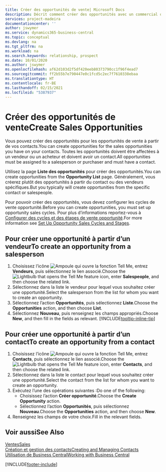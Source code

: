 ```yaml
---
title: Créer des opportunités de vente| Microsoft Docs
description: Décrit comment créer des opportunités avec un commercial ou un contact dans Business Central.
services: project-madeira
documentationcenter: ''
author: jswymer
ms.service: dynamics365-business-central
ms.topic: conceptual
ms.devlang: na
ms.tgt_pltfrm: na
ms.workload: na
ms.search.keywords: relationship, prospect
ms.date: 10/01/2020
ms.author: jswymer
ms.openlocfilehash: af62d103d2f5df420eeb80373790cc1f96f4ead7
ms.sourcegitcommit: ff2b55b7e790447e0c1fcd5c2ec7f7610338ebaa
ms.translationtype: HT
ms.contentlocale: fr-BE
ms.lasthandoff: 02/15/2021
ms.locfileid: "5387937"
---
```

# <a name="create-sales-opportunities"></a><span data-ttu-id="9aea0-103">Créer des opportunités de vente</span><span class="sxs-lookup"><span data-stu-id="9aea0-103">Create Sales Opportunities</span></span>
<span data-ttu-id="9aea0-104">Vous pouvez créer des opportunités pour les opportunités de vente à partir de vos contacts.</span><span class="sxs-lookup"><span data-stu-id="9aea0-104">You can create opportunities for the sales opportunities you have on your contacts.</span></span> <span data-ttu-id="9aea0-105">Toutes les opportunités doivent être affectées à un vendeur ou un acheteur et doivent avoir un contact.</span><span class="sxs-lookup"><span data-stu-id="9aea0-105">All opportunities must be assigned to a salesperson or purchaser and must have a contact.</span></span>

<span data-ttu-id="9aea0-106">Utilisez la page **Liste des opportunités** pour créer des opportunités.</span><span class="sxs-lookup"><span data-stu-id="9aea0-106">You can create opportunities from the **Opportunity List** page.</span></span> <span data-ttu-id="9aea0-107">Généralement, vous créerez plutôt des opportunités à partir du contact ou des vendeurs spécifiques.</span><span class="sxs-lookup"><span data-stu-id="9aea0-107">But you typically will create opportunities from the specific contact or salespeople.</span></span>

<span data-ttu-id="9aea0-108">Pour pouvoir créer des opportunités, vous devez configurer les cycles de vente opportunité.</span><span class="sxs-lookup"><span data-stu-id="9aea0-108">Before you can create opportunities, you must set up opportunity sales cycles.</span></span> <span data-ttu-id="9aea0-109">Pour plus d’informations reportez-vous à [Configurer des cycles et des étapes de vente opportunité](marketing-how-setup-opportunity-sales-cycles-stages.md).</span><span class="sxs-lookup"><span data-stu-id="9aea0-109">For more information see [Set Up Opportunity Sales Cycles and Stages](marketing-how-setup-opportunity-sales-cycles-stages.md).</span></span>

## <a name="to-create-an-opportunity-from-a-salesperson"></a><span data-ttu-id="9aea0-110">Pour créer une opportunité à partir d’un vendeur</span><span class="sxs-lookup"><span data-stu-id="9aea0-110">To create an opportunity from a salesperson</span></span>
1. <span data-ttu-id="9aea0-111">Choisissez l’icône ![Ampoule qui ouvre la fonction Tell Me](media/ui-search/search_small.png "Dites-moi ce que vous voulez faire"), entrez **Vendeurs**, puis sélectionnez le lien associé.</span><span class="sxs-lookup"><span data-stu-id="9aea0-111">Choose the ![Lightbulb that opens the Tell Me feature](media/ui-search/search_small.png "Tell me what you want to do") icon, enter **Salespeople**, and then choose the related link.</span></span>
2. <span data-ttu-id="9aea0-112">Sélectionnez dans la liste le vendeur pour lequel vous souhaitez créer une opportunité.</span><span class="sxs-lookup"><span data-stu-id="9aea0-112">Select the salesperson from the list for whom you want to create an opportunity.</span></span>
3. <span data-ttu-id="9aea0-113">Sélectionnez l’action **Opportunités**, puis sélectionnez **Liste**.</span><span class="sxs-lookup"><span data-stu-id="9aea0-113">Choose the **Opportunities** action, and then choose **List**.</span></span>
4. <span data-ttu-id="9aea0-114">Sélectionnez **Nouveau**, puis renseignez les champs appropriés.</span><span class="sxs-lookup"><span data-stu-id="9aea0-114">Choose **New**, and then fill in the fields as relevant.</span></span> [!INCLUDE[tooltip-inline-tip](includes/tooltip-inline-tip_md.md)]  



## <a name="to-create-an-opportunity-from-a-contact"></a><span data-ttu-id="9aea0-115">Pour créer une opportunité à partir d’un contact</span><span class="sxs-lookup"><span data-stu-id="9aea0-115">To create an opportunity from a contact</span></span>
1. <span data-ttu-id="9aea0-116">Choisissez l’icône ![Ampoule qui ouvre la fonction Tell Me](media/ui-search/search_small.png "Dites-moi ce que vous voulez faire"), entrez **Contacts**, puis sélectionnez le lien associé.</span><span class="sxs-lookup"><span data-stu-id="9aea0-116">Choose the ![Lightbulb that opens the Tell Me feature](media/ui-search/search_small.png "Tell me what you want to do") icon, enter **Contacts**, and then choose the related link.</span></span>
2. <span data-ttu-id="9aea0-117">Sélectionnez dans la liste le contact pour lequel vous souhaitez créer une opportunité.</span><span class="sxs-lookup"><span data-stu-id="9aea0-117">Select the contact from the list for whom you want to create an opportunity.</span></span>
3. <span data-ttu-id="9aea0-118">Exécutez l’une des opérations suivantes :</span><span class="sxs-lookup"><span data-stu-id="9aea0-118">Do one of the following:</span></span>
   * <span data-ttu-id="9aea0-119">Choisissez l’action **Créer opportunité**.</span><span class="sxs-lookup"><span data-stu-id="9aea0-119">Choose the **Create Opportunity** action.</span></span>
   * <span data-ttu-id="9aea0-120">Sélectionnez l’action **Opportunités**, puis sélectionnez **Nouveau**.</span><span class="sxs-lookup"><span data-stu-id="9aea0-120">Choose the  **Opportunities** action, and then choose **New**.</span></span>
4. <span data-ttu-id="9aea0-121">Renseignez les champs de votre choix.</span><span class="sxs-lookup"><span data-stu-id="9aea0-121">Fill in the relevant fields.</span></span>

## <a name="see-also"></a><span data-ttu-id="9aea0-122">Voir aussi</span><span class="sxs-lookup"><span data-stu-id="9aea0-122">See Also</span></span>
[<span data-ttu-id="9aea0-123">Ventes</span><span class="sxs-lookup"><span data-stu-id="9aea0-123">Sales</span></span>](sales-manage-sales.md)  
[<span data-ttu-id="9aea0-124">Création et gestion des contacts</span><span class="sxs-lookup"><span data-stu-id="9aea0-124">Creating and Managing Contacts</span></span>](marketing-contacts.md)  
[<span data-ttu-id="9aea0-125">Utilisation de Business Central</span><span class="sxs-lookup"><span data-stu-id="9aea0-125">Working with Business Central</span></span>](ui-work-product.md)


[!INCLUDE[footer-include](includes/footer-banner.md)]